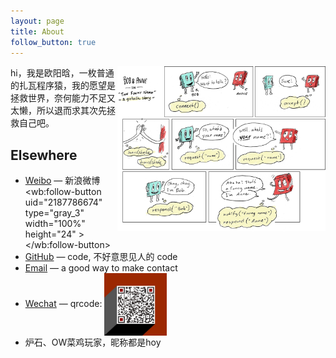 ```yaml
---
layout: page
title: About
follow_button: true
---
```


<img src="/res/gotalk-comic.png" width="66%" align="right">

hi，我是欧阳晗，一枚普通的扎瓦程序猿，我的愿望是拯救世界，奈何能力不足又太懒，所以退而求其次先拯救自己吧。


## Elsewhere

- [Weibo](http://weibo.com/ohohy) — 新浪微博 <wb:follow-button uid="2187786674" type="gray_3" width="100%" height="24" ></wb:follow-button>
- [GitHub](https://github.com/HanOy) — code, 不好意思见人的 code
- <a class="link-1" href="mailto:oyh3745@gmail.com?Subject=Hi">Email</a> — a good way to make contact
- [Wechat]() — qrcode: <img src="/res/wechat.jpg" width="100" height="100" style="display:inline-block;vertical-align:middle">
- 炉石、OW菜鸡玩家，昵称都是hoy